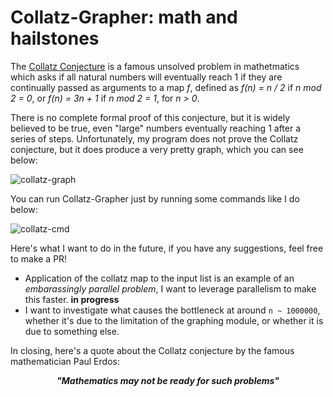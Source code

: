 # Collatz-Grapher: math and hailstones #

The [Collatz Conjecture](https://en.wikipedia.org/wiki/Collatz_conjecture) is a famous unsolved problem in mathetmatics which asks if all natural numbers will eventually reach 1 if they are continually passed  as arguments to a map <i>f</i>, defined as <i>f(n) = n / 2</i> if <i>n mod 2 = 0</i>, or <i>f(n) = 3n + 1</i> if <i>n mod 2 = 1</i>, for <i>n > 0</i>.

There is no complete formal proof of this conjecture, but it is widely believed to be true, even "large" numbers eventually reaching 1 after a series of steps. Unfortunately, my program does not prove the Collatz conjecture, but it does produce a very pretty graph, which you can see below:

 ![collatz-graph](https://github.com/jyoo980/collatz-grapher/blob/master/media/plot_10000.png) 

You can run Collatz-Grapher just by running some commands like I do below:

![collatz-cmd](https://github.com/jyoo980/collatz-grapher/blob/master/media/collatz_command.png)

Here's what I want to do in the future, if you have any suggestions, feel free to make a PR!
* Application of the collatz map to the input list is an example of an <i>embarassingly parallel problem</i>, I want to leverage 
  parallelism to make this faster. <strong>in progress</strong>
* I want to investigate what causes the bottleneck at around `n ~ 1000000`, whether it's due to the limitation of the graphing module, or
  whether it is due to something else.

In closing, here's a quote about the Collatz conjecture by the famous mathematician Paul Erdos:

<p align="center"><strong><i>"Mathematics may not be ready for such problems"</i></strong></p>
